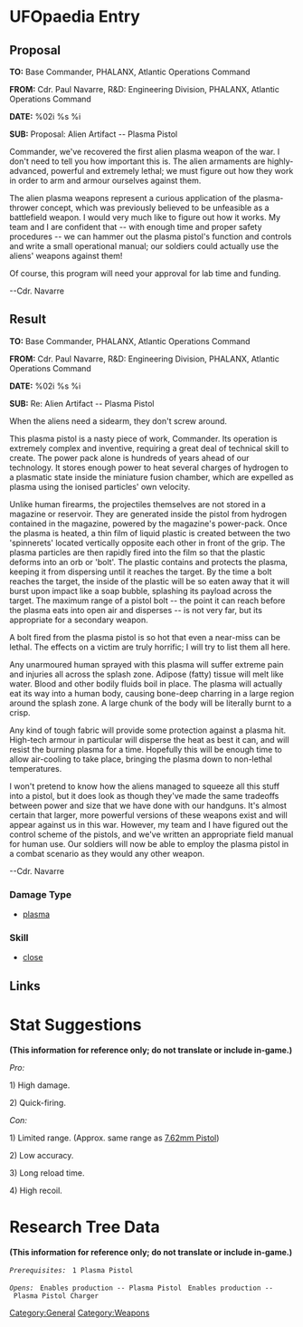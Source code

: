 # UFOpaedia Entry

## Proposal

**TO:** Base Commander, PHALANX, Atlantic Operations Command

**FROM:** Cdr. Paul Navarre, R&D: Engineering Division, PHALANX,
Atlantic Operations Command

**DATE:** %02i %s %i

**SUB:** Proposal: Alien Artifact -- Plasma Pistol

Commander, we've recovered the first alien plasma weapon of the war. I
don't need to tell you how important this is. The alien armaments are
highly-advanced, powerful and extremely lethal; we must figure out how
they work in order to arm and armour ourselves against them.

The alien plasma weapons represent a curious application of the
plasma-thrower concept, which was previously believed to be unfeasible
as a battlefield weapon. I would very much like to figure out how it
works. My team and I are confident that -- with enough time and proper
safety procedures -- we can hammer out the plasma pistol's function and
controls and write a small operational manual; our soldiers could
actually use the aliens' weapons against them!

Of course, this program will need your approval for lab time and
funding.

--Cdr. Navarre

## Result

**TO:** Base Commander, PHALANX, Atlantic Operations Command

**FROM:** Cdr. Paul Navarre, R&D: Engineering Division, PHALANX,
Atlantic Operations Command

**DATE:** %02i %s %i

**SUB:** Re: Alien Artifact -- Plasma Pistol

When the aliens need a sidearm, they don't screw around.

This plasma pistol is a nasty piece of work, Commander. Its operation is
extremely complex and inventive, requiring a great deal of technical
skill to create. The power pack alone is hundreds of years ahead of our
technology. It stores enough power to heat several charges of hydrogen
to a plasmatic state inside the miniature fusion chamber, which are
expelled as plasma using the ionised particles' own velocity.

Unlike human firearms, the projectiles themselves are not stored in a
magazine or reservoir. They are generated inside the pistol from
hydrogen contained in the magazine, powered by the magazine's
power-pack. Once the plasma is heated, a thin film of liquid plastic is
created between the two 'spinnerets' located vertically opposite each
other in front of the grip. The plasma particles are then rapidly fired
into the film so that the plastic deforms into an orb or 'bolt'. The
plastic contains and protects the plasma, keeping it from dispersing
until it reaches the target. By the time a bolt reaches the target, the
inside of the plastic will be so eaten away that it will burst upon
impact like a soap bubble, splashing its payload across the target. The
maximum range of a pistol bolt -- the point it can reach before the
plasma eats into open air and disperses -- is not very far, but its
appropriate for a secondary weapon.

A bolt fired from the plasma pistol is so hot that even a near-miss can
be lethal. The effects on a victim are truly horrific; I will try to
list them all here.

Any unarmoured human sprayed with this plasma will suffer extreme pain
and injuries all across the splash zone. Adipose (fatty) tissue will
melt like water. Blood and other bodily fluids boil in place. The plasma
will actually eat its way into a human body, causing bone-deep charring
in a large region around the splash zone. A large chunk of the body will
be literally burnt to a crisp.

Any kind of tough fabric will provide some protection against a plasma
hit. High-tech armour in particular will disperse the heat as best it
can, and will resist the burning plasma for a time. Hopefully this will
be enough time to allow air-cooling to take place, bringing the plasma
down to non-lethal temperatures.

I won't pretend to know how the aliens managed to squeeze all this stuff
into a pistol, but it does look as though they've made the same
tradeoffs between power and size that we have done with our handguns.
It's almost certain that larger, more powerful versions of these weapons
exist and will appear against us in this war. However, my team and I
have figured out the control scheme of the pistols, and we've written an
appropriate field manual for human use. Our soldiers will now be able to
employ the plasma pistol in a combat scenario as they would any other
weapon.

--Cdr. Navarre

### Damage Type

- [plasma](Damage/plasma "wikilink")

### Skill

- [close](Skills/close "wikilink")

## Links

# Stat Suggestions

**(This information for reference only; do not translate or include
in-game.)**

*Pro:*

1\) High damage.

2\) Quick-firing.

*Con:*

1\) Limited range. (Approx. same range as [7.62mm
Pistol](Equipment/Secondary_Weapons/7.62mm_Pistol "wikilink"))

2\) Low accuracy.

3\) Long reload time.

4\) High recoil.

# Research Tree Data

**(This information for reference only; do not translate or include
in-game.)**

*`Prerequisites:`*
` 1 Plasma Pistol`

*`Opens:`*
` Enables production -- Plasma Pistol`
` Enables production -- Plasma Pistol Charger`

[Category:General](Category:General "wikilink")
[Category:Weapons](Category:Weapons "wikilink")